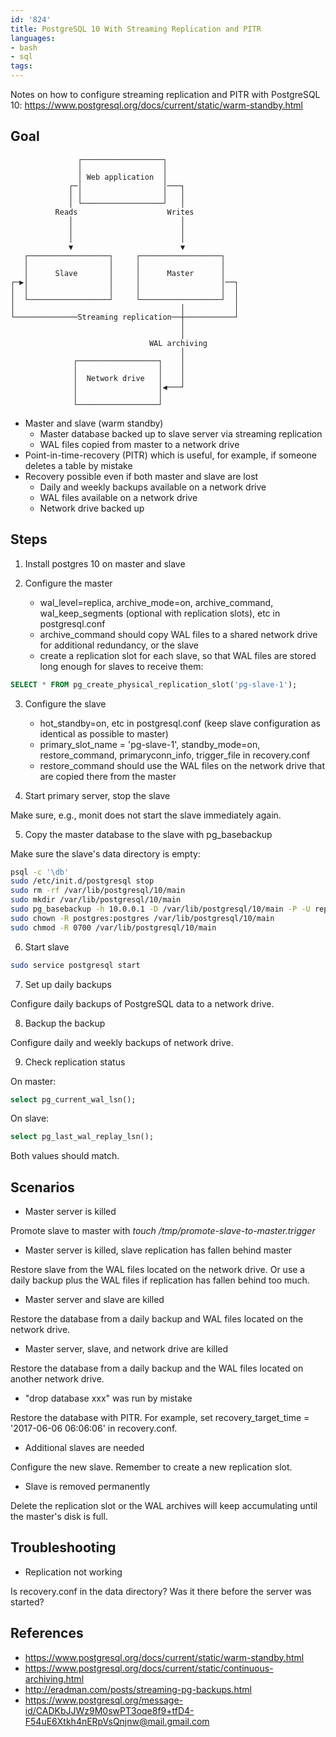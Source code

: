 ```yaml
---
id: '824'
title: PostgreSQL 10 With Streaming Replication and PITR
languages:
- bash
- sql
tags:
---
```

Notes on how to configure streaming replication and PITR with PostgreSQL 10:
https://www.postgresql.org/docs/current/static/warm-standby.html

## Goal

```
               ┌──────────────────┐                
               │                  │                
               │ Web application  │                
             ┌─│                  │───┐            
             │ │                  │   │            
             │ └──────────────────┘   │            
          Reads                    Writes          
             │                        │            
             │                        │            
             │                        │            
             ▼                        ▼            
   ┌──────────────────┐     ┌──────────────────┐   
   │                  │     │                  │   
   │      Slave       │     │      Master      │   
┌─▶│                  │     │                  │──┐
│  │                  │     │                  │  │
│  └──────────────────┘     └──────────────────┘  │
│                                     │           │
└──────────────Streaming replication──┼───────────┘
                                      │            
                                      │            
                               WAL archiving       
                                      │            
              ┌──────────────────┐    │            
              │                  │    │            
              │  Network drive   │    │            
              │                  │◀───┘            
              │                  │                 
              └──────────────────┘                 
```

- Master and slave (warm standby) 
    - Master database backed up to slave server via streaming replication
    - WAL files copied from master to a network drive
- Point-in-time-recovery (PITR) which is useful, for example, if someone deletes a table by mistake
- Recovery possible even if both master and slave are lost
  - Daily and weekly backups available on a network drive
  - WAL files available on a network drive
  - Network drive backed up

## Steps

1. Install postgres 10 on master and slave
2. Configure the master

    - wal_level=replica, archive_mode=on, archive_command, wal_keep_segments (optional with replication slots), etc in postgresql.conf
    - archive_command should copy WAL files to a shared network drive for additional redundancy, or the slave
    - create a replication slot for each slave, so that WAL files are stored long enough for slaves to receive them:
    
```sql 
SELECT * FROM pg_create_physical_replication_slot('pg-slave-1');
```

3. Configure the slave

    - hot_standby=on, etc in postgresql.conf (keep slave configuration as identical as possible to master)
    - primary_slot_name = 'pg-slave-1', standby_mode=on, restore_command, primaryconn_info, trigger_file in recovery.conf
    - restore_command should use the WAL files on the network drive that are copied there from the master

4. Start primary server, stop the slave

Make sure, e.g., monit does not start the slave immediately again.

5. Copy the master database to the slave with pg_basebackup

Make sure the slave's data directory is empty:

```bash
psql -c '\db'
sudo /etc/init.d/postgresql stop
sudo rm -rf /var/lib/postgresql/10/main
sudo mkdir /var/lib/postgresql/10/main
sudo pg_basebackup -h 10.0.0.1 -D /var/lib/postgresql/10/main -P -U replicator -X stream -W
sudo chown -R postgres:postgres /var/lib/postgresql/10/main
sudo chmod -R 0700 /var/lib/postgresql/10/main
```

6. Start slave

```bash
sudo service postgresql start
```

7. Set up daily backups

Configure daily backups of PostgreSQL data to a network drive.

8. Backup the backup

Configure daily and weekly backups of network drive.

9. Check replication status

On master:

```sql
select pg_current_wal_lsn();
```

On slave:

```sql
select pg_last_wal_replay_lsn();
```

Both values should match.

## Scenarios

- Master server is killed

Promote slave to master with *touch /tmp/promote-slave-to-master.trigger*

- Master server is killed, slave replication has fallen behind master

Restore slave from the WAL files located on the network drive. Or use a daily backup plus the WAL files if replication has fallen behind too much.

- Master server and slave are killed

Restore the database from a daily backup and WAL files located on the network drive.

- Master server, slave, and network drive are killed

Restore the database from a daily backup and the WAL files located on another network drive.

- "drop database xxx" was run by mistake

Restore the database with PITR. For example, set recovery_target_time = '2017-06-06 06:06:06' in recovery.conf.

- Additional slaves are needed

Configure the new slave. Remember to create a new replication slot.

- Slave is removed permanently

Delete the replication slot or the WAL archives will keep accumulating until the master's disk is full.

## Troubleshooting

- Replication not working

Is recovery.conf in the data directory? Was it there before the server was started?

## References

- https://www.postgresql.org/docs/current/static/warm-standby.html
- https://www.postgresql.org/docs/current/static/continuous-archiving.html
- http://eradman.com/posts/streaming-pg-backups.html
- https://www.postgresql.org/message-id/CADKbJJWz9M0swPT3oqe8f9+tfD4-F54uE6Xtkh4nERpVsQnjnw@mail.gmail.com


